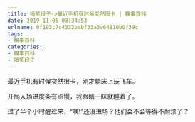 ```yaml
---
title: 搞笑段子->最近手机有时候突然很卡 | 糗事百科
date: 2019-11-05 03:34:53
urlname: 0f193c7c4332babf33a3a64810b0f39c
tags: 
- 糗事百科
categories:
- 糗事百科
- 搞笑段子
---
```

最近手机有时候突然很卡，刚才躺床上玩飞车。

开局入场进度条有点慢，我眼睛一眯就睡着了。

过了半个小时醒过来，“咦!”还没进场？他们会不会等得不耐烦了？


